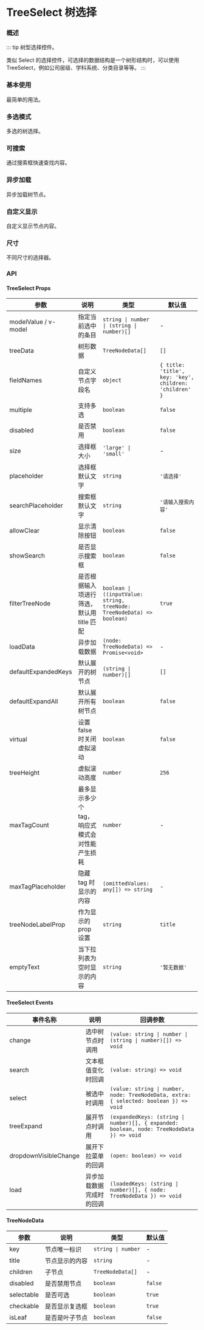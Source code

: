# TreeSelect 树选择

### 概述

::: tip
树型选择控件。

类似 Select 的选择控件，可选择的数据结构是一个树形结构时，可以使用 TreeSelect，例如公司层级、学科系统、分类目录等等。
:::


### 基本使用

最简单的用法。

<demo src="../demos/tree-select/tree-select-01-basic.vue"></demo>

### 多选模式

多选的树选择。

<demo src="../demos/tree-select/tree-select-02-multiple.vue"></demo>

### 可搜索

通过搜索框快速查找内容。

<demo src="../demos/tree-select/tree-select-03-search.vue"></demo>

### 异步加载

异步加载树节点。

<demo src="../demos/tree-select/tree-select-04-async.vue"></demo>

### 自定义显示

自定义显示节点内容。

<demo src="../demos/tree-select/tree-select-05-custom.vue"></demo>

### 尺寸

不同尺寸的选择器。

<demo src="../demos/tree-select/tree-select-06-size.vue"></demo>

### API

#### TreeSelect Props

| 参数 | 说明 | 类型 | 默认值 |
| --- | --- | --- | --- |
| modelValue / v-model | 指定当前选中的条目 | `string \| number \| (string \| number)[]` | - |
| treeData | 树形数据 | `TreeNodeData[]` | `[]` |
| fieldNames | 自定义节点字段名 | `object` | `{ title: 'title', key: 'key', children: 'children' }` |
| multiple | 支持多选 | `boolean` | `false` |
| disabled | 是否禁用 | `boolean` | `false` |
| size | 选择框大小 | `'large' \| 'small'` | - |
| placeholder | 选择框默认文字 | `string` | `'请选择'` |
| searchPlaceholder | 搜索框默认文字 | `string` | `'请输入搜索内容'` |
| allowClear | 显示清除按钮 | `boolean` | `false` |
| showSearch | 是否显示搜索框 | `boolean` | `false` |
| filterTreeNode | 是否根据输入项进行筛选，默认用 title 匹配 | `boolean \| ((inputValue: string, treeNode: TreeNodeData) => boolean)` | `true` |
| loadData | 异步加载数据 | `(node: TreeNodeData) => Promise<void>` | - |
| defaultExpandedKeys | 默认展开的树节点 | `(string \| number)[]` | `[]` |
| defaultExpandAll | 默认展开所有树节点 | `boolean` | `false` |
| virtual | 设置 false 时关闭虚拟滚动 | `boolean` | `false` |
| treeHeight | 虚拟滚动高度 | `number` | `256` |
| maxTagCount | 最多显示多少个 tag，响应式模式会对性能产生损耗 | `number` | - |
| maxTagPlaceholder | 隐藏 tag 时显示的内容 | `(omittedValues: any[]) => string` | - |
| treeNodeLabelProp | 作为显示的 prop 设置 | `string` | `title` |
| emptyText | 当下拉列表为空时显示的内容 | `string` | `'暂无数据'` |

#### TreeSelect Events

| 事件名称 | 说明 | 回调参数 |
| --- | --- | --- |
| change | 选中树节点时调用 | `(value: string \| number \| (string \| number)[]) => void` |
| search | 文本框值变化时回调 | `(value: string) => void` |
| select | 被选中时调用 | `(value: string \| number, node: TreeNodeData, extra: { selected: boolean }) => void` |
| treeExpand | 展开节点时调用 | `(expandedKeys: (string \| number)[], { expanded: boolean, node: TreeNodeData }) => void` |
| dropdownVisibleChange | 展开下拉菜单的回调 | `(open: boolean) => void` |
| load | 异步加载数据完成时的回调 | `(loadedKeys: (string \| number)[], { node: TreeNodeData }) => void` |

#### TreeNodeData

| 参数 | 说明 | 类型 | 默认值 |
| --- | --- | --- | --- |
| key | 节点唯一标识 | `string \| number` | - |
| title | 节点显示的内容 | `string` | - |
| children | 子节点 | `TreeNodeData[]` | - |
| disabled | 是否禁用节点 | `boolean` | `false` |
| selectable | 是否可选 | `boolean` | `true` |
| checkable | 是否显示复选框 | `boolean` | `true` |
| isLeaf | 是否是叶子节点 | `boolean` | `false` | 